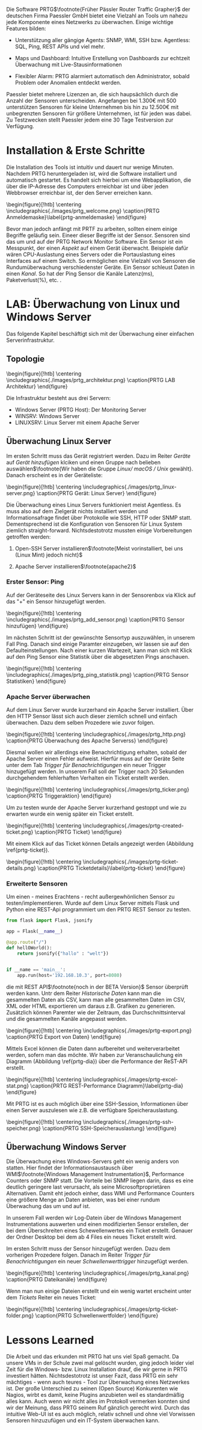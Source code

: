 Die Software PRTG$\footnote{Früher Pässler Router Traffic Grapher}$ der deutschen Firma Paessler GmbH bietet eine Vielzahl an Tools um nahezu jede Komponente eines Netzwerks zu überwachen. Einige wichtige Features bilden:

* Unterstützung aller gängige Agents: SNMP, WMI, SSH bzw. Agentless: SQL, Ping, REST APIs und viel mehr.
  
* Maps und Dashboard: Intuitive Erstellung von Dashboards zur echtzeit Überwachung mit Live-Stausinformationen

* Flexibler Alarm: PRTG alarmiert automatisch den Administrator, sobald Problem oder Anomalien entdeckt werden.

Paessler bietet mehrere Lizenzen an, die sich haupsächlich durch die Anzahl der Sensoren unterscheiden. Angefangen bei 1.300€ mit 500 unterstützen Sensoren für kleine Unternehmen bis hin zu 12.500€ mit unbegrenzten Sensoren für größere Unternehmen, ist für jeden was dabei. Zu Testzwecken stellt Paessler jedem eine 30 Tage Testversion zur Verfügung.

# Installation & Erste Schritte

Die Installation des Tools ist intuitiv und dauert nur wenige Minuten. Nachdem PRTG heruntergeladen ist, wird die Software installiert und automatisch gestartet. Es handelt sich hierbei um eine Webapplikation, die über die IP-Adresse des Computers erreichbar ist und über jeden Webbrowser erreichbar ist, der den Server erreichen kann.

\begin{figure}[!htb]
\centering
\includegraphics{./images/prtg_welcome.png}
\caption{PRTG Anmeldemaske}\label{prtg-anmeldemaske}
\end{figure}

Bevor man jedoch anfängt mit PRTF zu arbeiten, sollten einem einige Begriffe geläufig sein. Eineer dieser Begriffe ist der Sensor. Sensoren sind das um und auf der PRTG Network Monitor Software. Ein Sensor ist ein Messpunkt, der einen _Aspekt_ auf einem Gerät überwacht. Beispiele dafür wären CPU-Auslastung eines Servers oder die Portauslastung eines Interfaces auf einem Switch. So ermöglichen eine Vielzahl von Sensoren die Rundumüberwachung verschiedenster Geräte. Ein Sensor schleust Daten in einen *Kanal*. So hat der Ping Sensor die Kanäle Latenz(ms), Paketverlust(%), etc. .

# LAB: Überwachung von Linux und Windows Server

Das folgende Kapitel beschäftigt sich mit der Überwachung einer einfachen Serverinfrastruktur. 

## Topologie

\begin{figure}[!htb]
\centering
\includegraphics{./images/prtg_architektur.png}
\caption{PRTG LAB Architektur}
\end{figure}

Die Infrastruktur besteht aus drei Servern:

* Windows Server (PRTG Host): Der Monitoring Server
* WINSRV: Windows Server 
* LINUXSRV: Linux Server mit einem Apache Server

## Überwachung Linux Server

Im ersten Schritt muss das Gerät registriert werden. Dazu im Reiter _Geräte_ auf _Gerät hinzufügen_ klciken und einen Gruppe nach belieben auswählen$\footnote{Wir haben die Gruppe _Linux/ macOS / Unix_ gewählt}. Danach erscheint es in der Geräteliste:

\begin{figure}[!htb]
\centering
\includegraphics{./images/prtg_linux-server.png}
\caption{PRTG Gerät: Linux Server}
\end{figure}

Die Überwachung eines Linux Servers funktioniert meist Agentless. Es muss also auf dem Zielgerät nichts installiert werden und Informationsafrage findet über Protokolle wie SSH, HTTP oder SNMP statt. Dementsprechend ist die Konfiguration von Sensoren für Linux System ziemlich straight-forward. Nichtsdestotrotz mussten einige Vorbereitungen getroffen werden:

1. Open-SSH Server installieren$\footnote{Meist vorinstalliert, bei uns (Linux Mint) jedoch nicht}$

2. Apache Server installieren$\footnote{apache2}$

### Erster Sensor: Ping

Auf der Geräteseite des Linux Servers kann in der Sensorenbox via Klick auf das "+" ein Sensor hinzugefügt werden.

\begin{figure}[!htb]
\centering
\includegraphics{./images/prtg_add_sensor.png}
\caption{PRTG Sensor hinzufügen}
\end{figure}

Im nächsten Schritt ist der gewünschte Sensortyp auszuwählen, in unserem Fall Ping. Danach sind einige Paramter einzugeben, wir lassen sie auf den Defaulteinstellungen. Nach einer kurzen Wartezeit, kann man sich mit Klick auf den Ping Sensor eine Statistik über die abgesetzten Pings anschauen. 

\begin{figure}[!htb]
\centering
\includegraphics{./images/prtg_ping_statistik.png}
\caption{PRTG Sensor Statistiken}
\end{figure}

### Apache Server überwachen

Auf dem Linux Server wurde kurzerhand ein Apache Server installiert. Über den HTTP Sensor lässt sich auch dieser ziemlich schnell und einfach überwachen. Dazu dem selben Prozedere wie zuvor folgen.

\begin{figure}[!htb]
\centering
\includegraphics{./images/prtg_http.png}
\caption{PRTG Überwachung des Apache Serverss}
\end{figure}


 Diesmal wollen wir allerdings eine Benachrichtigung erhalten, sobald der Apache Server einen Fehler aufweist. Hierfür muss auf der Geräte Seite unter dem Tab _Trigger für Benachrichtigungen_ ein neuer Trigger hinzugefügt werden. In unserem Fall soll der Trigger nach 20 Sekunden durchgehendem fehlerhaften Verhalten ein Ticket erstellt werden.

\begin{figure}[!htb]
\centering
\includegraphics{./images/prtg_ticker.png}
\caption{PRTG Triggeraktion}
\end{figure}

Um zu testen wurde der Apache Server kurzerhand gestoppt und wie zu erwarten wurde ein wenig später ein Ticket erstellt.

\begin{figure}[!htb]
\centering
\includegraphics{./images/prtg-created-ticket.png}
\caption{PRTG Ticket}
\end{figure}

Mit einem Klick auf das Ticket können Details angezeigt werden (Abbildung \ref{prtg-ticket}).

\begin{figure}[!htb]
\centering
\includegraphics{./images/prtg-ticket-details.png}
\caption{PRTG Ticketdetails}\label{prtg-ticket}
\end{figure}

### Erweiterte Sensoren

Um einen - meines Erachtens - recht außergewhönlichen Sensor zu testen/implementieren. Wurde auf dem Linux Server mittels Flask und Python eine REST-Api programmiert um den PRTG REST Sensor zu testen.

```python
from flask import Flask, jsonify

app = Flask(__name__)

@app.route("/")
def hellOWorld():
    return jsonify({"hallo" : "welt"})


if __name == 'main__':
    app.run(host='192.168.10.3', port=8080)
```

die mit REST API$\footnote{noch in der BETA Version}$ Sensor überprüft werden kann. Untr dem Reiter _Historische Daten_ kann man die gesammelten Daten als CSV, kann man alle gesammelten Daten im CSV, XML oder HTML exportieren um daraus z.B. Grafiken zu generieren. Zusätzlich können Paremter wie der Zeitraum, das Durchschnittsinterval und die gesammelten Kanäle angepasst werden.

\begin{figure}[!htb]
\centering
\includegraphics{./images/prtg-export.png}
\caption{PRTG Export von Daten}
\end{figure}

Mittels Excel können die Daten dann aufbereitet und weiterverarbeitet werden, sofern man das möchte. Wir haben zur Veranschaulichung ein Diagramm (Abbildung \ref{prtg-dia}) über die Performance der ReST-API erstellt.

\begin{figure}[!htb]
\centering
\includegraphics{./images/prtg-excel-stat.png}
\caption{PRTG REST-Performance Diagramm}\label{prtg-dia}
\end{figure}

Mit PRTG ist es auch möglich über eine SSH-Session, Informationen über einen Server auszulesen wie z.B. die verfügbare Speicherauslastung.

\begin{figure}[!htb]
\centering
\includegraphics{./images/prtg-ssh-speicher.png}
\caption{PRTG SSH-Speicherauslastung}
\end{figure}


## Überwachung Windows Server

Die Überwachung eines Windows-Servers geht ein wenig anders von statten. Hier findet der Informationsaustausch über WMI$\footnote{Windows Management Instrumentation}$, Performance Counters  oder SNMP statt. Die Vorteile bei SNMP liegen darin, dass es eine deutlich geringere last verursacht, als seine Microsoftproprietären Alternativen. Damit eht jedoch einher, dass WMI und Performance Counters eine größere Menge an Daten anbieten, was bei einer rundum Überwachung das um und auf ist.

In unserem Fall werden wir Log-Datein über de Windows Management Instrumentations auswerten und einen modifizierten Sensor erstellen, der bei dem Überschreiten eines Schewellenwertes ein Ticket erstellt. Genauer der Ordner Desktop bei dem ab 4 Files ein neues Ticket erstellt wird.

Im ersten Schritt muss der Sensor hinzugefügt werden. Dazu dem vorherigen Prozedere folgen. Danach im Reiter _Trigger für Benachrichtigungen_ ein neuer _Schwellenwerttrigger_ hinzugefügt werden.  

\begin{figure}[!htb]
\centering
\includegraphics{./images/prtg_kanal.png}
\caption{PRTG Dateikanäle}
\end{figure}

Wenn man nun einige Dateien erstellt und ein wenig wartet erscheint unter dem _Tickets_ Reiter ein neues Ticket:

\begin{figure}[!htb]
\centering
\includegraphics{./images/prtg-ticket-folder.png}
\caption{PRTG Schwellenwertfolder}
\end{figure}


# Lessons Learned

Die Arbeit und das erkunden mit PRTG hat uns viel Spaß gemacht. Da unsere VMs in der Schule zwei mal gelöscht wurden, ging jedoch leider viel Zeit für die Windows- bzw. Linux Installation drauf, die wir gerne in PRTG investiert hätten. Nichtsdestotrotz ist unser Fazit, dass PRTG ein sehr mächtiges - wenn auch teures - Tool zur Überwachung eines Netzwerkes ist. Der große Unterschied zu seinen (Open Source) Konkurenten wie Nagios, wirbt es damit, keine Plugins anzubieten weil es standardmäßig alles kann. Auch wenn wir nicht alles im Protokoll vermerken konnten sind wir der Meinung, dass PRTG seinem Ruf gänzlich gerecht wird. Durch das intuitive Web-UI ist es auch möglich, relativ schnell und ohne viel Vorwissen Sensoren hinzuzufügen und ein IT-System überwachen kann.  